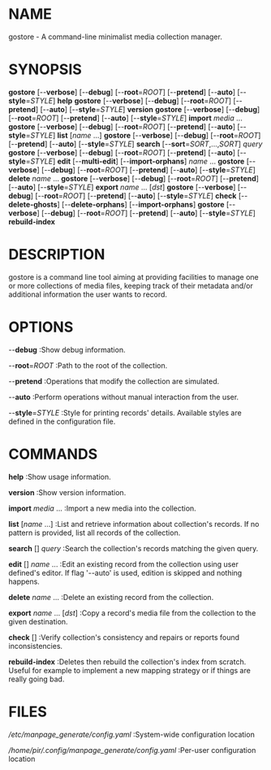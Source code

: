 # NAME

gostore - A command-line minimalist media collection manager.

# SYNOPSIS

__gostore__ [--__verbose__] [--__debug__] [--__root__=*ROOT*] [--__pretend__] 
[--__auto__] [--__style__=*STYLE*] __help__
__gostore__ [--__verbose__] [--__debug__] [--__root__=*ROOT*] [--__pretend__] 
[--__auto__] [--__style__=*STYLE*] __version__
__gostore__ [--__verbose__] [--__debug__] [--__root__=*ROOT*] [--__pretend__] 
[--__auto__] [--__style__=*STYLE*] __import__ *media* ...
__gostore__ [--__verbose__] [--__debug__] [--__root__=*ROOT*] [--__pretend__] 
[--__auto__] [--__style__=*STYLE*] __list__ [*name* ...]
__gostore__ [--__verbose__] [--__debug__] [--__root__=*ROOT*] [--__pretend__] 
[--__auto__] [--__style__=*STYLE*] __search__ [--__sort__=*SORT*,...,*SORT*] 
*query*
__gostore__ [--__verbose__] [--__debug__] [--__root__=*ROOT*] [--__pretend__] 
[--__auto__] [--__style__=*STYLE*] __edit__ [--__multi-edit__] 
[--__import-orphans__] *name* ...
__gostore__ [--__verbose__] [--__debug__] [--__root__=*ROOT*] [--__pretend__] 
[--__auto__] [--__style__=*STYLE*] __delete__ *name* ...
__gostore__ [--__verbose__] [--__debug__] [--__root__=*ROOT*] [--__pretend__] 
[--__auto__] [--__style__=*STYLE*] __export__ *name* ... [*dst*]
__gostore__ [--__verbose__] [--__debug__] [--__root__=*ROOT*] [--__pretend__] 
[--__auto__] [--__style__=*STYLE*] __check__ [--__delete-ghosts__] 
[--__delete-orphans__] [--__import-orphans__]
__gostore__ [--__verbose__] [--__debug__] [--__root__=*ROOT*] [--__pretend__] 
[--__auto__] [--__style__=*STYLE*] __rebuild-index__

# DESCRIPTION

gostore is a command line tool aiming at providing facilities to manage one or 
more collections of media files, keeping track of their metadata and/or 
additional information the user wants to record.

# OPTIONS

--__debug__
:Show debug information.

--__root__=*ROOT*
:Path to the root of the collection.

--__pretend__
:Operations that modify the collection are simulated.

--__auto__
:Perform operations without manual interaction from the user.

--__style__=*STYLE*
:Style for printing records' details. Available styles are defined in the 
configuration file.

# COMMANDS

__help__
:Show usage information.

__version__
:Show version information.

__import__ *media* ...
:Import a new media into the collection.

__list__ [*name* ...]
:List and retrieve information about collection's records. If no pattern is 
provided, list all records of the collection.

__search__ [<flags>] *query*
:Search the collection's records matching the given query.

__edit__ [<flags>] *name* ...
:Edit an existing record from the collection using user defined's editor. If 
flag '--auto' is used, edition is skipped and nothing happens.

__delete__ *name* ...
:Delete an existing record from the collection.

__export__ *name* ... [*dst*]
:Copy a record's media file from the collection to the given destination.

__check__ [<flags>]
:Verify collection's consistency and repairs or reports found inconsistencies.

__rebuild-index__
:Deletes then rebuild the collection's index from scratch. Useful for example to
implement a new mapping strategy or if things are really going bad.

# FILES

*/etc/manpage_generate/config.yaml*
:System-wide configuration location

*/home/pir/.config/manpage_generate/config.yaml*
:Per-user configuration location
